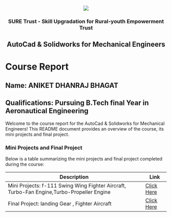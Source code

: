 <!-- PROJECT LOGO -->
<br />

<div align="center">
   <img src='https://user-images.githubusercontent.com/73131499/166115643-d3187f47-d38f-41b2-ae42-5ecbbc60de14.png' />


<h3 align="center">SURE Trust - Skill Upgradation for Rural-youth Empowerment Trust</h3>
  <h2> AutoCad & Solidworks for Mechanical Engineers </h2>
</div>

# Course Report

## Name: ANIKET DHANRAJ BHAGAT

## Qualifications: Pursuing B.Tech final Year in Aeronautical Engineering

Welcome to the course report for the AutoCad & Solidworks for Mechanical Engineers! This README document provides an overview of the course, its mini projects and final project.

### Mini Projects and Final Project

Below is a table summarizing the mini projects and final project completed during the course:

| Description                               | Link                                    |
|-------------------------------------------|-----------------------------------------|
| Mini Projects: f-111 Swing Wing Fighter Aircraft, Turbo-Fan Engine,Turbo-Propeller Engine     | [Click Here](https://github.com/anibhagat/G7_Autocad/tree/main/Mini%20Projects/Aniket%20Bhagat)                        |
| Final Project: landing Gear , Fighter Aircraft     | [Click Here](https://github.com/anibhagat/G7_Autocad/tree/main/Final%20Project/Aniket%20Bhagat)                        |
